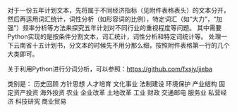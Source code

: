 

对于一份五年计划文本，先将属于不同经济指标（见附件表格表头）的文本分开，
然后再运用词汇统计，词性分析（如形容词的比例），特定词汇（如“大力”，“加强”）频率分析等方法来探究五年计划对不同行业的重视程度等问题。 
其中需要Python实现的是按条件分割文本，词汇统计，词性分析和特定词统计等。 
处理一下云南省十五计划书，分文本的时候先不用分那么细，按照附件表格第一行的几个大类即可。

关于利用Python进行分词分析，可以参照：https://github.com/fxsjy/jieba

类别是：
历史回顾
方针思想
人才培育
文化事业
法制建设
环境保护
产业结构
固定资产投资
海外投资
农业
企业改革
土地改革
工业
财政
交通邮电
服务业
私营经济
科技研究
商业贸易
